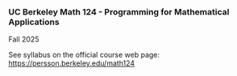 ### UC Berkeley Math 124 - Programming for Mathematical Applications
Fall 2025

See syllabus on the official course web page: https://persson.berkeley.edu/math124
